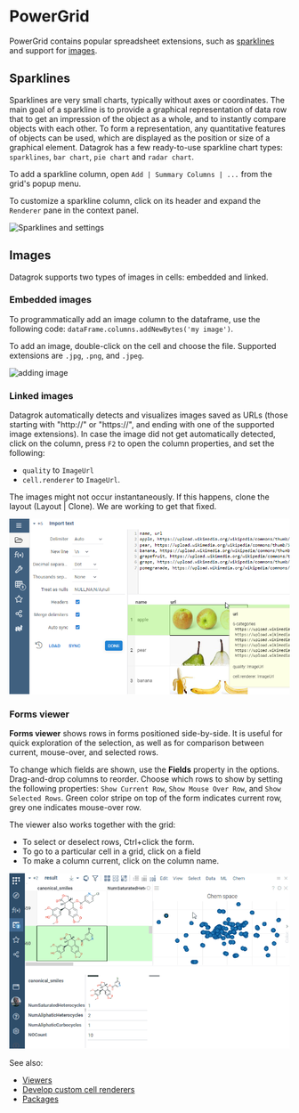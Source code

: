 # PowerGrid

PowerGrid contains popular spreadsheet extensions, such as [sparklines](#sparklines) and support for [images](#images).

## Sparklines

Sparklines are very small charts, typically without axes or coordinates. The main goal of a sparkline is to provide a
graphical representation of data row that to get an impression of the object as a whole, and to
instantly compare objects with each other. To form a representation, any quantitative features of objects can
be used, which are displayed as the position or size of a graphical element. Datagrok has a few ready-to-use sparkline
chart types: `sparklines`, `bar chart`, `pie chart` and `radar chart`.

To add a sparkline column, open `Add | Summary Columns | ...` from the grid's popup menu.

To customize a sparkline column, click on its header and expand the `Renderer` pane in the context panel.

![Sparklines and settings](../../help/develop/how-to/custom-cell-renderers-sparklines-and-settings.gif "Sparklines and settings")

## Images

Datagrok supports two types of images in cells: embedded and linked.

### Embedded images

To programmatically add an image column to the dataframe, use the following 
code:  ```dataFrame.columns.addNewBytes('my image')```.

To add an image, double-click on the cell and choose the file. Supported extensions are `.jpg`, `.png`, and `.jpeg`.

![adding image](../../help/develop/how-to/binary-cell-renderer.gif "adding image")

### Linked images

Datagrok automatically detects and visualizes images saved as URLs (those starting with "http://"
or "https://", and ending with one of the supported image extensions). In case the image did not
get automatically detected, click on the column, press `F2` to open the column properties, and set
the following:

* `quality` to `ImageUrl`
* `cell.renderer` to `ImageUrl`.

The images might not occur instantaneously. If this happens, clone the layout (Layout | Clone).
We are working to get that fixed.

![image-url-detection](images/image-url-detection.png)

### Forms viewer

**Forms viewer** shows rows in forms positioned side-by-side.
It is useful for quick exploration of the selection, as well as for comparison between current,
mouse-over, and selected rows.

To change which fields are shown, use the **Fields** property in the options.
Drag-and-drop columns to reorder. Choose which rows to show by setting the
following properties: `Show Current Row`, `Show Mouse Over Row`, and `Show Selected Rows`.
Green color stripe on top of the form indicates current row, grey one indicates mouse-over row.

The viewer also works together with the grid:
* To select or deselect rows, Ctrl+click the form.
* To go to a particular cell in a grid, click on a field
* To make a column current, click on the column name.

![Forms viewer](../../help/visualize/viewers/forms.gif)

See also:

* [Viewers](https://datagrok.ai/help/visualize/viewers)
* [Develop custom cell renderers](https://datagrok.ai/help/develop/how-to/custom-cell-renderers)
* [Packages](https://datagrok.ai/help/develop/#packages)
